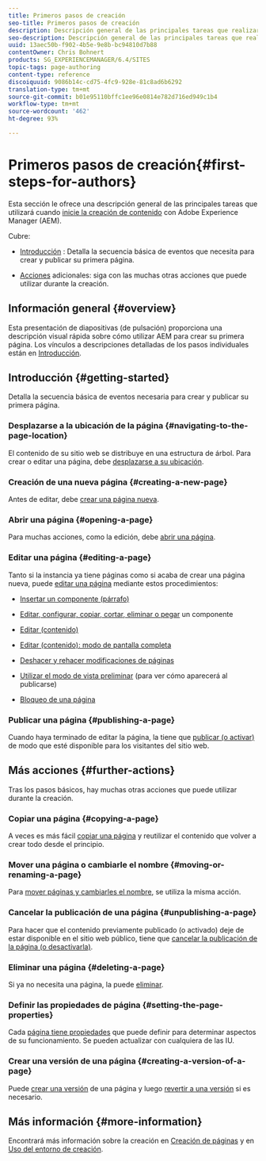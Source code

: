```yaml
---
title: Primeros pasos de creación
seo-title: Primeros pasos de creación
description: Descripción general de las principales tareas que realizará cuando empiece a crear contenido con AEM
seo-description: Descripción general de las principales tareas que realizará cuando empiece a crear contenido con AEM
uuid: 13aec50b-f902-4b5e-9e8b-bc94810d7b88
contentOwner: Chris Bohnert
products: SG_EXPERIENCEMANAGER/6.4/SITES
topic-tags: page-authoring
content-type: reference
discoiquuid: 9086b14c-cd75-4fc9-928e-81c8ad6b6292
translation-type: tm+mt
source-git-commit: b01e95110bffc1ee96e0814e782d716ed949c1b4
workflow-type: tm+mt
source-wordcount: '462'
ht-degree: 93%

---
```



# Primeros pasos de creación{#first-steps-for-authors}

Esta sección le ofrece una descripción general de las principales tareas que utilizará cuando [inicie la creación de contenido](/help/sites-authoring/author.md#concept-of-authoring-and-publishing) con Adobe Experience Manager (AEM).

Cubre:

* [Introducción](#getting-started) : Detalla la secuencia básica de eventos que necesita para crear y publicar su primera página.

* [Acciones](#further-actions) adicionales: siga con las muchas otras acciones que puede utilizar durante la creación.

## Información general {#overview}

Esta presentación de diapositivas (de pulsación) proporciona una descripción visual rápida sobre cómo utilizar AEM para crear su primera página. Los vínculos a descripciones detalladas de los pasos individuales están en [Introducción](#getting-started).

## Introducción {#getting-started}

Detalla la secuencia básica de eventos necesaria para crear y publicar su primera página.

### Desplazarse a la ubicación de la página {#navigating-to-the-page-location}

El contenido de su sitio web se distribuye en una estructura de árbol. Para crear o editar una página, debe [desplazarse a su ubicación](/help/sites-authoring/basic-handling.md#viewing-and-selecting-resources).

### Creación de una nueva página {#creating-a-new-page}

Antes de editar, debe [crear una página nueva](/help/sites-authoring/managing-pages.md#creating-a-new-page).

### Abrir una página {#opening-a-page}

Para muchas acciones, como la edición, debe [abrir una página](/help/sites-authoring/managing-pages.md#opening-a-page-for-editing).

### Editar una página {#editing-a-page}

Tanto si la instancia ya tiene páginas como si acaba de crear una página nueva, puede [editar una página](/help/sites-authoring/editing-content.md) mediante estos procedimientos:

* [Insertar un componente (párrafo)](/help/sites-authoring/editing-content.md#inserting-a-component)
* [Editar, configurar, copiar, cortar, eliminar o pegar](/help/sites-authoring/editing-content.md#edit-configure-copy-cut-delete-paste) un componente
* [Editar (contenido)](/help/sites-authoring/editing-content.md#edit-content)
* [Editar (contenido): modo de pantalla completa](/help/sites-authoring/editing-content.md#edit-content-full-screen-mode)

* [Deshacer y rehacer modificaciones de páginas](/help/sites-authoring/editing-content.md#undoing-and-redoing-page-edits)
* [Utilizar el modo de vista preliminar](/help/sites-authoring/editing-content.md#preview-mode) (para ver cómo aparecerá al publicarse)
* [Bloqueo de una página](/help/sites-authoring/editing-content.md#locking-a-page)

### Publicar una página {#publishing-a-page}

Cuando haya terminado de editar la página, la tiene que [publicar (o activar)](/help/sites-authoring/publishing-pages.md) de modo que esté disponible para los visitantes del sitio web.

## Más acciones {#further-actions}

Tras los pasos básicos, hay muchas otras acciones que puede utilizar durante la creación.

### Copiar una página {#copying-a-page}

A veces es más fácil [copiar una página](/help/sites-authoring/managing-pages.md#copying-and-pasting-a-page) y reutilizar el contenido que volver a crear todo desde el principio.

### Mover una página o cambiarle el nombre {#moving-or-renaming-a-page}

Para [mover páginas y cambiarles el nombre](/help/sites-authoring/managing-pages.md#moving-or-renaming-a-page), se utiliza la misma acción.

### Cancelar la publicación de una página {#unpublishing-a-page}

Para hacer que el contenido previamente publicado (o activado) deje de estar disponible en el sitio web público, tiene que [cancelar la publicación de la página (o desactivarla)](/help/sites-authoring/publishing-pages.md).

### Eliminar una página {#deleting-a-page}

Si ya no necesita una página, la puede [eliminar](/help/sites-authoring/managing-pages.md#deleting-a-page).

### Definir las propiedades de página {#setting-the-page-properties}

Cada [página tiene propiedades](/help/sites-authoring/editing-page-properties.md) que puede definir para determinar aspectos de su funcionamiento. Se pueden actualizar con cualquiera de las IU.

### Crear una versión de una página {#creating-a-version-of-a-page}

Puede [crear una versión](/help/sites-authoring/working-with-page-versions.md#creating-a-new-version) de una página y luego [revertir a una versión](/help/sites-authoring/working-with-page-versions.md#reverting-to-a-page-version) si es necesario.

## Más información {#more-information}

Encontrará más información sobre la creación en [Creación de páginas](/help/sites-authoring/author-environment-tools.md) y en [Uso del entorno de creación](/help/sites-authoring/home.md).
